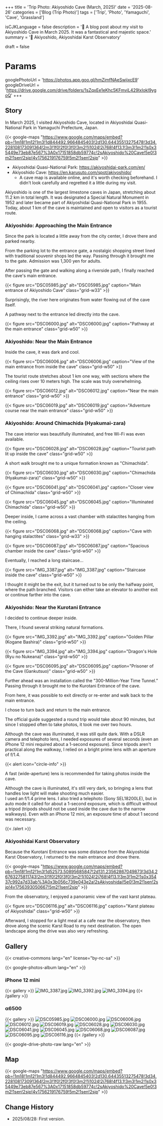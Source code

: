 +++
title = 'Trip Photo: Akiyoshido Cave (March, 2025)'
date = '2025-08-26'
categories = ['Blog (Trip Photo)']
tags = ['Trip', 'Photo', 'Yamaguchi', 'Cave', 'Grassland']

isCJKLanguage = false
description = '🔦 A blog post about my visit to Akiyoshido Cave in March 2025. It was a fantastical and majestic space.'
summary  = '📍 Akiyoshido, Akiyoshidai Karst Observatory'

draft = false

# Params
googlePhotoUrl = 'https://photos.app.goo.gl/hmZimfNAeSwijxcE9'
googleDriveUrl = 'https://drive.google.com/drive/folders/1sZqxEe1eKhc5KFmviL429lxIokl9ygoQ'
+++


## Story

In March 2025, I visited Akiyoshido Cave,
located in Akiyoshidai Quasi-National Park in Yamaguchi Prefecture, Japan.

{{< google-maps "https://www.google.com/maps/embed?pb=!1m18!1m12!1m3!1d844492.9664845403!2d130.64435513275478!3d34.228108173091364!2m3!1f0!2f0!3f0!3m2!1i1024!2i768!4f13.1!3m3!1m2!1s0x35449e73eb87e567%3A0x17151858db59774c!2sAkiyoshido%20Cave!5e0!3m2!1sen!2sjp!4v1756219176759!5m2!1sen!2sjp" >}}

- Akiyoshidai Quasi-National Park: https://akiyoshidai-park.com/en/
- Akiyoshido Cave: https://en.karusuto.com/spot/akiyoshido/
    - A cave map is available online, and it's worth checking beforehand. I didn't look carefully and regretted it a little during my visit.

Akiyoshido is one of the largest limestone caves in Japan,
stretching about 11.2 km in total length.
It was designated a Special Natural Monument in 1952 and later became part of Akiyoshidai Quasi-National Park in 1955.
Today, about 1 km of the cave is maintained and open to visitors as a tourist route.


### Akiyoshido: Approaching the Main Entrance

Since the park is located a little away from the city center,
I drove there and parked nearby.

From the parking lot to the entrance gate,
a nostalgic shopping street lined with traditional souvenir shops led the way.
Passing through it brought me to the gate.
Admission was 1,300 yen for adults.

After passing the gate and walking along a riverside path,
I finally reached the cave's main entrance.

{{< figure
    src="DSC05985.jpg"
    alt="DSC05985.jpg"
    caption="Main entrance of Akiyoshido Cave"
    class="grid-w33"
    >}}

Surprisingly, the river here originates from water flowing out of the cave itself.

A pathway next to the entrance led directly into the cave.

{{< figure
    src="DSC06000.jpg"
    alt="DSC06000.jpg"
    caption="Pathway at the main entrance"
    class="grid-w50"
    >}}


### Akiyoshido: Near the Main Entrance

Inside the cave, it was dark and cool.

{{< figure
    src="DSC06006.jpg"
    alt="DSC06006.jpg"
    caption="View of the main entrance from inside the cave"
    class="grid-w50"
    >}}

The tourist route stretches about 1 km one way,
with sections where the ceiling rises over 10 meters high.
The scale was truly overwhelming.

{{< figure
    src="DSC06012.jpg"
    alt="DSC06012.jpg"
    caption="Near the main entrance"
    class="grid-w50"
    >}}

{{< figure
    src="DSC06019.jpg"
    alt="DSC06019.jpg"
    caption="Adventure course near the main entrance"
    class="grid-w50"
    >}}


### Akiyoshido: Around Chimachida (Hyakumai-zara)

The cave interior was beautifully illuminated, and free Wi-Fi was even available.

{{< figure
    src="DSC06028.jpg"
    alt="DSC06028.jpg"
    caption="Tourist path lit up inside the cave"
    class="grid-w50"
    >}}


A short walk brought me to a unique formation known as "Chimachida".

{{< figure
    src="DSC06030.jpg"
    alt="DSC06030.jpg"
    caption="Chimachida (Hyakumai-zara)"
    class="grid-w50"
    >}}

{{< figure
    src="DSC06041.jpg"
    alt="DSC06041.jpg"
    caption="Closer view of Chimachida"
    class="grid-w50"
    >}}

{{< figure
    src="DSC06045.jpg"
    alt="DSC06045.jpg"
    caption="Illuminated Chimachida"
    class="grid-w50"
    >}}


Deeper inside, I came across a vast chamber with stalactites hanging from the ceiling.

{{< figure
    src="DSC06068.jpg"
    alt="DSC06068.jpg"
    caption="Cave with hanging stalactites"
    class="grid-w33"
    >}}

{{< figure
    src="DSC06087.jpg"
    alt="DSC06087.jpg"
    caption="Spacious chamber inside the cave"
    class="grid-w50"
    >}}


Eventually, I reached a long staircase...

{{< figure
    src="IMG_3387.jpg"
    alt="IMG_3387.jpg"
    caption="Staircase inside the cave"
    class="grid-w50"
    >}}


I thought it might be the exit,
but it turned out to be only the halfway point, where the path branched.
Visitors can either take an elevator to another exit or continue farther into the cave.


### Akiyoshido: Near the Kurotani Entrance

I decided to continue deeper inside.

There, I found several striking natural formations.

{{< figure
    src="IMG_3392.jpg"
    alt="IMG_3392.jpg"
    caption="Golden Pillar (Kogane Bashira)"
    class="grid-w50"
    >}}

{{< figure
    src="IMG_3394.jpg"
    alt="IMG_3394.jpg"
    caption="Dragon's Hole (Ryu no Nukeana)"
    class="grid-w50"
    >}}

{{< figure
    src="DSC06095.jpg"
    alt="DSC06095.jpg"
    caption="Prisoner of the Cave (Gankutsuo)"
    class="grid-w50"
    >}}


Further ahead was an installation called the "300-Million-Year Time Tunnel.”
Passing through it brought me to the Kurotani Entrance of the cave.

From here, it was possible to exit directly or re-enter and walk back to the main entrance.

I chose to turn back and return to the main entrance.

The official guide suggested a round trip would take about 90 minutes,
but since I stopped often to take photos, it took me over two hours.

Although the cave was illuminated, it was still quite dark.
With a DSLR camera and telephoto lens, I needed exposures of several seconds
(even an iPhone 12 mini required about a 1-second exposure).
Since tripods aren't practical along the walkway,
I relied on a bright prime lens with an aperture of f/1.4.


{{< alert icon="circle-info" >}}

A fast (wide-aperture) lens is recommended for taking photos inside the cave.

Although the cave is illuminated, it's still very dark,
so bringing a lens that handles low light will make shooting much easier.
<br>
I used an f/1.4 prime lens.
I also tried a telephoto (Sony SEL18200LE),
but in auto mode it called for about a 1-second exposure,
which is difficult without a tripod
(tripods should not be used inside the cave due to the narrow walkways).
Even with an iPhone 12 mini, an exposure time of about 1 second was necessary.

{{< /alert >}}


### Akiyoshidai Karst Observatory

Because the Kurotani Entrance was some distance from the Akiyoshidai Karst Observatory,
I returned to the main entrance and drove there.

{{< google-maps "https://www.google.com/maps/embed?pb=!1m18!1m12!1m3!1d52573.50895685847!2d131.23562867049873!3d34.26763275811743!2m3!1f0!2f0!3f0!3m2!1i1024!2i768!4f13.1!3m3!1m2!1s0x35437c992a7d33ab%3A0x3b056c739e043e2a!2sAkiyoshidai!5e0!3m2!1sen!2sjp!4v1756393050667!5m2!1sen!2sjp" >}}


From the observatory, I enjoyed a panoramic view of the vast karst plateau.

{{< figure
    src="DSC06116.jpg"
    alt="DSC06116.jpg"
    caption="Karst plateau of Akiyoshidai"
    class="grid-w50"
    >}}


Afterward, I stopped for a light meal at a cafe near the observatory,
then drove along the scenic Karst Road to my next destination.
The open landscape along the drive was also very refreshing.


## Gallery

{{< creative-commons lang="en" license="by-nc-sa" >}}

{{< google-photos-album lang="en" >}}


### iPhone 12 mini

{{< gallery >}}
<img src="IMG_3387.jpg" alt="IMG_3387.jpg" class="grid-w33" />
<img src="IMG_3392.jpg" alt="IMG_3392.jpg" class="grid-w33" />
<img src="IMG_3394.jpg" alt="IMG_3394.jpg" class="grid-w33" />
{{< /gallery >}}


### α6500

{{< gallery >}}
<img src="DSC05985.jpg" alt="DSC05985.jpg" class="grid-w33" />
<img src="DSC06000.jpg" alt="DSC06000.jpg" class="grid-w33" />
<img src="DSC06006.jpg" alt="DSC06006.jpg" class="grid-w33" />
<img src="DSC06012.jpg" alt="DSC06012.jpg" class="grid-w33" />
<img src="DSC06019.jpg" alt="DSC06019.jpg" class="grid-w33" />
<img src="DSC06028.jpg" alt="DSC06028.jpg" class="grid-w33" />
<img src="DSC06030.jpg" alt="DSC06030.jpg" class="grid-w33" />
<img src="DSC06041.jpg" alt="DSC06041.jpg" class="grid-w33" />
<img src="DSC06045.jpg" alt="DSC06045.jpg" class="grid-w33" />
<img src="DSC06068.jpg" alt="DSC06068.jpg" class="grid-w33" />
<img src="DSC06087.jpg" alt="DSC06087.jpg" class="grid-w33" />
<img src="DSC06095.jpg" alt="DSC06095.jpg" class="grid-w33" />
<img src="DSC06116.jpg" alt="DSC06116.jpg" class="grid-w33" />
{{< /gallery >}}

{{< google-drive-photo-raw lang="en" >}}


## Map

{{< google-maps "https://www.google.com/maps/embed?pb=!1m18!1m12!1m3!1d844492.9664845403!2d130.64435513275478!3d34.228108173091364!2m3!1f0!2f0!3f0!3m2!1i1024!2i768!4f13.1!3m3!1m2!1s0x35449e73eb87e567%3A0x17151858db59774c!2sAkiyoshido%20Cave!5e0!3m2!1sen!2sjp!4v1756219176759!5m2!1sen!2sjp" >}}


## Change History

- 2025/08/28: First version.


